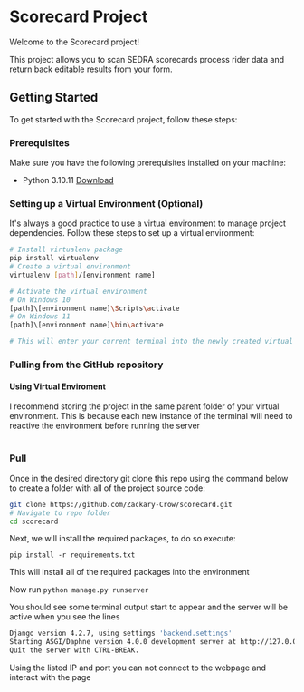 # Scorecard Project

Welcome to the Scorecard project! 

This project allows you to scan SEDRA scorecards process rider data and return back editable results from your form.

## Getting Started

To get started with the Scorecard project, follow these steps:

### Prerequisites

Make sure you have the following prerequisites installed on your machine:

- Python 3.10.11 [Download](https://www.python.org/downloads/release/python-31011/)

### Setting up a Virtual Environment (Optional)

It's always a good practice to use a virtual environment to manage project dependencies. Follow these steps to set up a virtual environment:

```bash
# Install virtualenv package
pip install virtualenv
# Create a virtual environment
virtualenv [path]/[environment name]

# Activate the virtual environment
# On Windows 10
[path]\[environment name]\Scripts\activate
# On Windows 11
[path]\[environment name]\bin\activate

# This will enter your current terminal into the newly created virtual environment
```

### Pulling from the GitHub repository

#### Using Virtual Enviroment

I recommend storing the project in the same parent folder of your virtual environment. This is because each new instance of the terminal will need to reactive the environment before running the server

#

### Pull

Once in the desired directory git clone this repo using the command below to create a folder with all of the project source code:

```bash
git clone https://github.com/Zackary-Crow/scorecard.git
# Navigate to repo folder
cd scorecard
```

Next, we will install the required packages, to do so execute:

`pip install -r requirements.txt`

This will install all of the required packages into the environment

Now run `python manage.py runserver`

You should see some terminal output start to appear and the server will be active when you see the lines
```bash
Django version 4.2.7, using settings 'backend.settings'
Starting ASGI/Daphne version 4.0.0 development server at http://127.0.0.1:8000/
Quit the server with CTRL-BREAK.
```

Using the listed IP and port you can not connect to the webpage and interact with the page

